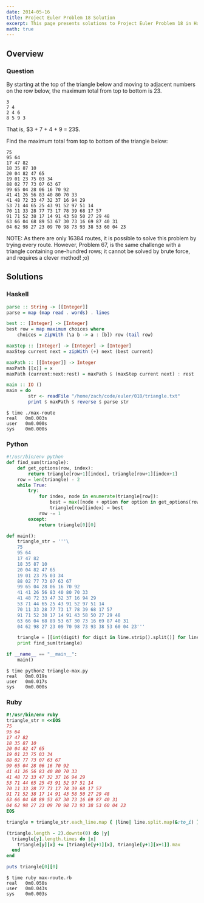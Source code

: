 ```yaml
---
date: 2014-05-16
title: Project Euler Problem 18 Solution
excerpt: This page presents solutions to Project Euler Problem 18 in Haskell, Python and Ruby.
math: true
---
```



## Overview


### Question

<p>
By starting at the top of the triangle below and moving to adjacent 
numbers on the row below, the maximum total from top to bottom is 23.
</p>

<pre><code>3
7 4
2 4 6
8 5 9 3
</code></pre>

<p>
That is, $3 + 7 + 4 + 9 = 23$.
</p>

<p>
Find the maximum total from top to bottom of the triangle below:
</p>

<pre><code>75
95 64
17 47 82
18 35 87 10
20 04 82 47 65
19 01 23 75 03 34
88 02 77 73 07 63 67
99 65 04 28 06 16 70 92
41 41 26 56 83 40 80 70 33
41 48 72 33 47 32 37 16 94 29
53 71 44 65 25 43 91 52 97 51 14
70 11 33 28 77 73 17 78 39 68 17 57
91 71 52 38 17 14 91 43 58 50 27 29 48
63 66 04 68 89 53 67 30 73 16 69 87 40 31
04 62 98 27 23 09 70 98 73 93 38 53 60 04 23
</code></pre>

<p>
NOTE: As there are only 16384 routes, it is possible to solve 
this problem by trying every route. However, Problem 67, is the same
challenge with a triangle containing one-hundred rows; it cannot be 
solved by brute force, and requires a clever method! ;o)
</p>






## Solutions

### Haskell

```haskell
parse :: String -> [[Integer]]
parse = map (map read . words) . lines

best :: [Integer] -> [Integer]
best row = map maximum choices where
    choices = zipWith (\a b -> a : [b]) row (tail row)

maxStep :: [Integer] -> [Integer] -> [Integer]
maxStep current next = zipWith (+) next (best current)

maxPath :: [[Integer]] -> Integer
maxPath [[x]] = x
maxPath (current:next:rest) = maxPath $ (maxStep current next) : rest

main :: IO ()
main = do
        str <- readFile "/home/zach/code/euler/018/triangle.txt"
        print $ maxPath $ reverse $ parse str
```


```
$ time ./max-route
real   0m0.003s
user   0m0.000s
sys    0m0.000s
```



### Python

```python
#!/usr/bin/env python
def find_sum(triangle):
    def get_options(row, index):
        return triangle[row+1][index], triangle[row+1][index+1]
    row = len(triangle) - 2
    while True:
        try:
            for index, node in enumerate(triangle[row]):
                best = max([node + option for option in get_options(row, index)])
                triangle[row][index] = best
            row -= 1
        except:
            return triangle[0][0]

def main():
    triangle_str = '''\
    75
    95 64
    17 47 82
    18 35 87 10
    20 04 82 47 65
    19 01 23 75 03 34
    88 02 77 73 07 63 67
    99 65 04 28 06 16 70 92
    41 41 26 56 83 40 80 70 33
    41 48 72 33 47 32 37 16 94 29
    53 71 44 65 25 43 91 52 97 51 14
    70 11 33 28 77 73 17 78 39 68 17 57
    91 71 52 38 17 14 91 43 58 50 27 29 48
    63 66 04 68 89 53 67 30 73 16 69 87 40 31
    04 62 98 27 23 09 70 98 73 93 38 53 60 04 23'''

    triangle = [[int(digit) for digit in line.strip().split()] for line in triangle_str.splitlines()]
    print find_sum(triangle)

if __name__ == "__main__":
    main()
```


```
$ time python2 triangle-max.py
real   0m0.019s
user   0m0.017s
sys    0m0.000s
```



### Ruby

```ruby
#!/usr/bin/env ruby
triangle_str = <<EOS
75
95 64
17 47 82
18 35 87 10
20 04 82 47 65
19 01 23 75 03 34
88 02 77 73 07 63 67
99 65 04 28 06 16 70 92
41 41 26 56 83 40 80 70 33
41 48 72 33 47 32 37 16 94 29
53 71 44 65 25 43 91 52 97 51 14
70 11 33 28 77 73 17 78 39 68 17 57
91 71 52 38 17 14 91 43 58 50 27 29 48
63 66 04 68 89 53 67 30 73 16 69 87 40 31
04 62 98 27 23 09 70 98 73 93 38 53 60 04 23
EOS

triangle = triangle_str.each_line.map { |line| line.split.map(&:to_i) }

(triangle.length - 2).downto(0) do |y|
  triangle[y].length.times do |x| 
    triangle[y][x] += [triangle[y+1][x], triangle[y+1][x+1]].max
  end
end

puts triangle[0][0]
```


```
$ time ruby max-route.rb
real   0m0.050s
user   0m0.043s
sys    0m0.003s
```


